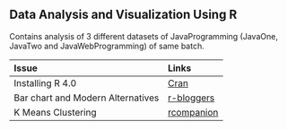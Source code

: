 ## Data Analysis and Visualization Using R 
Contains analysis of 3 different datasets of JavaProgramming (JavaOne, JavaTwo and JavaWebProgramming) of same batch. 

| Issue | Links |
| :-----| :--------|
| Installing R 4.0 | [Cran](https://cran.r-project.org/bin/linux/ubuntu/README.html)|
| Bar chart and Modern Alternatives | [r-bloggers](https://www.r-bloggers.com/bar-plots-and-modern-alternatives)|
| K Means Clustering | [rcompanion](https://rcompanion.org/handbook/E_05.html?fbclid=IwAR3DSYo8nacBy40--ib5T6keLy-l5FUXFV6lE3TjSd7BfT3n9ZB32P66Vqs)|